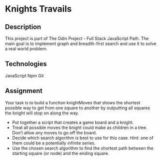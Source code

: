 # Knights Travails

## Description

This project is part of The Odin Project - Full Stack JavaScript Path. The main
goal is to implement graph and breadth-first search and use it to solve a real
world problem.

## Technologies

JavaScript
Npm
Git

## Assignment

Your task is to build a function knightMoves that shows the shortest possible way
to get from one square to another by outputting all squares the knight will stop
on along the way.

-   Put together a script that creates a game board and a knight.
-   Treat all possible moves the knight could make as children in a tree. Don’t
    allow any moves to go off the board.
-   Decide which search algorithm is best to use for this case. Hint: one of them
    could be a potentially infinite series.
-   Use the chosen search algorithm to find the shortest path between the starting
    square (or node) and the ending square.

